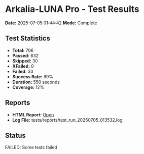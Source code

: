 # Arkalia-LUNA Pro - Test Results

**Date:** 2025-07-05 01:44:42
**Mode:** Complete

## Test Statistics
- **Total:** 706
- **Passed:** 632
- **Skipped:** 30
- **XFailed:** 0
- **Failed:** 33
- **Success Rate:** 89%
- **Duration:** 550 seconds
- **Coverage:** 12%

## Reports
- **HTML Report:** [Open](file:///Volumes/T7/devstation/cursor/arkalia-luna-pro/htmlcov/index.html)
- **Log File:** tests/reports/test_run_20250705_013532.log

## Status
FAILED: Some tests failed
